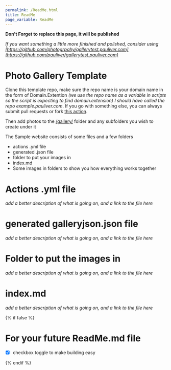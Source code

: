 ```yaml
---
permalink: /ReadMe.html
title: ReadMe
page_variable: ReadMe
---
```


**Don't Forget to replace this page, it will be published**

_If you want something a little more finished and polished, consider using [https://github.com/photogrpahy/gallerytest.pauliver.com](https://github.com/pauliver/gallerytest.pauliver.com)_

# Photo Gallery Template

Clone this template repo, make sure the repo name is your domain name in the form of Domain.Extention *(we use the repo name as a variable in scripts so the script is expecting to find domain.extension) I should have called the repo example.pauliver.com*. If you go with something else, you can always submit pull requests or fork [this action](https://github.com/pauliver/CSharp-Image-Action). 

Then add photos to the [/gallery/](./gallery/) folder and any subfolders you wish to create under it


The Sample website consists of some files and a few folders
- actions .yml file
- generated .json file
- folder to put your images in
- index.md 
- Some images in folders to show you how everything works together

# Actions .yml file

*add a better description of what is going on, and a link to the file here*

# generated galleryjson.json file

*add a better description of what is going on, and a link to the file here*

# Folder to put the images in 

*add a better description of what is going on, and a link to the file here*

# index.md 

*add a better description of what is going on, and a link to the file here*


{% if false %}

# For your future ReadMe.md file

- [X] checkbox toggle to make building easy

{% endif %}

